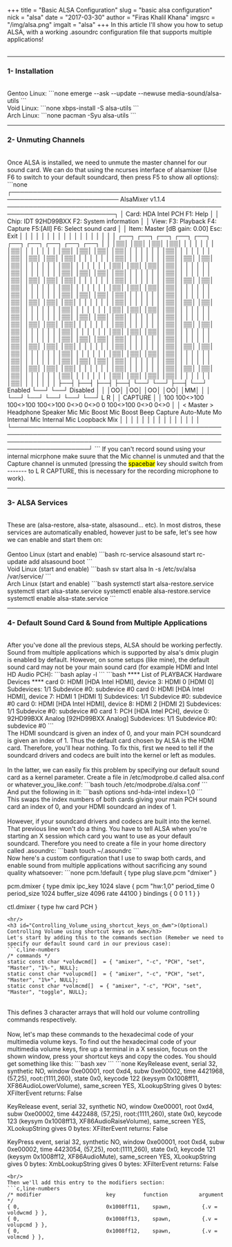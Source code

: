 +++
title = "Basic ALSA Configuration"
slug = "basic alsa configuration"
nick = "alsa"
date = "2017-03-30"
author = "Firas Khalil Khana"
imgsrc = "/img/alsa.png"
imgalt = "alsa"
+++
In this article I'll show you how to setup ALSA, with a working .asoundrc configuration file that supports multiple applications!
<br/>
<br/>
<hr/>
<h3 id="Installation">1- Installation</h3>
<br/>
Gentoo Linux:
```none
emerge --ask --update --newuse media-sound/alsa-utils
```
<br/>
Void Linux:
```none
xbps-install -S alsa-utils
```
<br/>
Arch Linux:
```none
pacman -Syu alsa-utils
```
<br/>
<hr/>
<h3 id="Unmuting_Channels">2- Unmuting Channels</h3>
<br/>
Once ALSA is installed, we need to unmute the master channel for our sound card. We can do that using the ncurses interface of alsamixer (Use F6 to switch to your default soundcard, then press F5 to show all options):
```none
┌─────────────────────────────────────────────────────────────────────────── AlsaMixer v1.1.4 ───────────────────────────────────────────────────────────────────────────┐
│ Card: HDA Intel PCH                                                                                                                            F1:  Help               │
│ Chip: IDT 92HD99BXX                                                                                                                            F2:  System information │
│ View: F3: Playback  F4: Capture  F5:[All]                                                                                                      F6:  Select sound card  │
│ Item: Master [dB gain: 0.00]                                                                                                                   Esc: Exit               │
│                                                                                                                                                                        │
│                                                                                                                                                                        │
│                                                                                                                                                                        │
│                                                                                                                                                                        │
│                                                                                                                                                                        │
│                                                                                                                                                                        │
│                                                                                                                                                                        │
│                                                                                                                                                                        │
│          ┌──┐         ┌──┐         ┌──┐         ┌──┐         ┌──┐         ┌──┐         ┌──┐         ┌──┐                      ┌──┐         ┌──┐                        │
│          │▒▒│         │▒▒│         │▒▒│         │▒▒│         │  │         │  │         │  │         │▒▒│                      │  │         │  │                        │
│          │▒▒│         │▒▒│         │▒▒│         │▒▒│         │  │         │  │         │  │         │▒▒│                      │  │         │  │                        │
│          │▒▒│         │▒▒│         │▒▒│         │▒▒│         │  │         │  │         │  │         │▒▒│                      │  │         │  │                        │
│          │▒▒│         │▒▒│         │▒▒│         │▒▒│         │  │         │  │         │  │         │▒▒│                      │  │         │  │                        │
│          │▒▒│         │▒▒│         │▒▒│         │▒▒│         │  │         │  │         │  │         │▒▒│                      │  │         │  │                        │
│          │▒▒│         │▒▒│         │▒▒│         │▒▒│         │  │         │  │         │  │         │▒▒│                      │  │         │  │                        │
│          │▒▒│         │▒▒│         │▒▒│         │▒▒│         │  │         │  │         │  │         │▒▒│                      │  │         │  │                        │
│          │▒▒│         │▒▒│         │▒▒│         │▒▒│         │  │         │  │         │  │         │▒▒│                      │  │         │  │                        │
│          │▒▒│         │▒▒│         │▒▒│         │▒▒│         │  │         │  │         │  │         │▒▒│                      │  │         │  │                        │
│          │▒▒│         │▒▒│         │▒▒│         │▒▒│         │  │         │  │         │  │         │▒▒│                      │  │         │  │                        │
│          │▒▒│         │▒▒│         │▒▒│         │▒▒│         │  │         │  │         │  │         │▒▒│                      │  │         │  │                        │
│          │▒▒│         │▒▒│         │▒▒│         │▒▒│         │  │         │  │         │  │         │▒▒│                      │  │         │  │                        │
│          │▒▒│         │▒▒│         │▒▒│         │▒▒│         │  │         │  │         │  │         │▒▒│                      │  │         │  │                        │
│          │▒▒│         │▒▒│         │▒▒│         │▒▒│         │  │         │  │         │  │         │▒▒│                      │  │         │  │                        │
│          │▒▒│         │▒▒│         │▒▒│         │▒▒│         │  │         │  │         │  │         │▒▒│                      │  │         │  │                        │
│          │▒▒│         │▒▒│         │▒▒│         │▒▒│         │  │         │  │         │  │         │▒▒│                      │  │         │  │                        │
│          │▒▒│         │▒▒│         │▒▒│         │▒▒│         │  │         │  │         │  │         │▒▒│                      │  │         │  │                        │
│          │▒▒│         │▒▒│         │▒▒│         │▒▒│         │  │         │  │         │  │         │▒▒│                      │  │         │  │                        │
│          │▒▒│         │▒▒│         │▒▒│         │▒▒│         │  │         │  │         │  │         │▒▒│                      │  │         │  │                        │
│          │▒▒│         │▒▒│         │▒▒│         │▒▒│         │  │         │  │         │  │         │▒▒│                      │  │         │  │                        │
│          │▒▒│         │▒▒│         │▒▒│         │▒▒│         │  │         │  │         │  │         │▒▒│                      │  │         │  │                        │
│          │▒▒│         │▒▒│         │▒▒│         │▒▒│         │  │         │  │         │  │         │▒▒│                      │  │         │  │                        │
│          │▒▒│         │▒▒│         │▒▒│         │▒▒│         │  │         │  │         │  │         │▒▒│                      │  │         │  │                        │
│          │▒▒│         │▒▒│         │▒▒│         │▒▒│         │  │         │  │         │  │         │▒▒│                      │  │         │  │                        │
│          │▒▒│         │▒▒│         │▒▒│         │▒▒│         │  │         │  │         │  │         │▒▒│                      │  │         │  │                        │
│          ├──┤         ├──┤         ├──┤         ├──┤         └──┘         └──┘         ├──┤         └──┘       Enabled        └──┘         └──┘       Disabled         │
│          │OO│         │OO│         │OO│         │OO│                                   │MM│                                                                            │
│          └──┘         └──┘         └──┘         └──┘                                   └──┘        L    R                                                              │
│                                                                                                   CAPTURE                                                              │
│          100        100<>100     100<>100     100<>100       0<>0         0<>0          0         100<>100                    0<>0         0<>0                        │
│     <   Master   > Headphone     Speaker        Mic       Mic Boost    Mic Boost       Beep       Capture    Auto-Mute Mo Internal Mic Internal Mic Loopback Mix       │
│                                                                                                                                                                        │
│                                                                                                                                                                        │
│                                                                                                                                                                        │
│                                                                                                                                                                        │
│                                                                                                                                                                        │
│                                                                                                                                                                        │
│                                                                                                                                                                        │
└────────────────────────────────────────────────────────────────────────────────────────────────────────────────────────────────────────────────────────────────────────┘
```
If you can't record sound using your internal micrphone make suure that the Mic channel is unmuted and that the Capture channel is unmuted (pressing the <mark>spacebar</mark> key should switch from ------- to L R CAPTURE, this is necessary for the recording microphone to work).
<hr/>
<h3 id="ALSA_Services">3- ALSA Services</h3>
<br/>
These are (alsa-restore, alsa-state, alsasound... etc). In most distros, these services are automatically enabled, however just to be safe, let's see how we can enable and start them on:
<br/>
<br/>
Gentoo Linux (start and enable)
```bash
rc-service alsasound start
rc-update add alsasound boot
```
<br/>
Void Linux (start and enable)
```bash
sv start alsa
ln -s /etc/sv/alsa /var/service/
```
<br/>
Arch Linux (start and enable)
```bash
systemctl start alsa-restore.service
systemctl start alsa-state.service
systemctl enable alsa-restore.service
systemctl enable alsa-state.service
```
<hr/>
<h3 id="Default_Sound_Card_and_Sound_from_Multiple_Applications">4- Default Sound Card & Sound from Multiple Applications</h3>
<br/>
After you've done all the previous steps, ALSA should be working perfectly. Sound from multiple applications which is supported by alsa's dmix plugin is enabled by default. However, on some setups (like mine), the default sound card may not be your main sound card (for example HDMI and Intel HD Audio PCH):
```bash
aplay -l
```
```bash
**** List of PLAYBACK Hardware Devices ****
card 0: HDMI [HDA Intel HDMI], device 3: HDMI 0 [HDMI 0]
  Subdevices: 1/1
  Subdevice #0: subdevice #0
card 0: HDMI [HDA Intel HDMI], device 7: HDMI 1 [HDMI 1]
  Subdevices: 1/1
  Subdevice #0: subdevice #0
card 0: HDMI [HDA Intel HDMI], device 8: HDMI 2 [HDMI 2]
  Subdevices: 1/1
  Subdevice #0: subdevice #0
card 1: PCH [HDA Intel PCH], device 0: 92HD99BXX Analog [92HD99BXX Analog]
  Subdevices: 1/1
  Subdevice #0: subdevice #0
```
<br/>
The HDMI soundcard is given an index of 0, and your main PCH soundcard is given an index of 1. Thus the default card chosen by ALSA is the HDMI card. Therefore, you'll hear nothing. To fix this, first we need to tell if the soundcard drivers and codecs are built into the kernel or left as modules.
<br/>
<br/>
In the latter, we can easily fix this problem by specifying our default sound card as a kernel parameter. Create a file in /etc/modprobe.d called alsa.conf or whatever_you_like.conf:
```bash
touch /etc/modprobe.d/alsa.conf
```
<br/>
And put the following in it:
```bash
options snd-hda-intel index=1,0
```
<br/>
This swaps the index numbers of both cards giving your main PCH sound card an index of 0, and your HDMI soundcard an index of 1.
<br/>
<br/>
However, if your soundcard drivers and codecs are built into the kernel. That previous line won't do a thing. You have to tell ALSA when you're starting an X session which card you want to use as your default soundcard. Therefore you need to create a file in your home directory called .asoundrc:
```bash
touch ~/.asoundrc
```
<br/>
Now here's a custom configuration that I use to swap both cards, and enable sound from multiple applications without sacrificing any sound quality whatsoever:
```none
pcm.!default {
	type plug
	slave.pcm "dmixer"
}

pcm.dmixer  {
 	type dmix
 	ipc_key 1024
 	slave {
		pcm "hw:1,0"
		period_time 0
		period_size 1024
		buffer_size 4096
		rate 44100
	}
	bindings {
		0 0
		1 1
	}
}

ctl.dmixer {
	type hw
	card PCH
}
```
<hr/>
<h3 id="Controlling_Volume_using_shortcut_keys_on_dwm">(Optional) Controlling Volume using shortcut keys on dwm</h3>
Let's start by adding this to the commands section (Remeber we need to specify our default sound card in our previous case):
```c,line-numbers
/* commands */
static const char *voldwcmd[]  = { "amixer", "-c", "PCH", "set", "Master", "1%-", NULL};
static const char *volupcmd[]  = { "amixer", "-c", "PCH", "set", "Master", "1%+", NULL};
static const char *volmcmd[]  = { "amixer", "-c", "PCH", "set", "Master", "toggle", NULL};
```
<br/>
This defines 3 character arrays that will hold our volume controlling commands respectively.
<br/>
<br/>
Now, let's map these commands to the hexadecimal code of your multimedia volume keys. To find out the hexadecimal code of your multimedia volume keys, fire up a terminal in a X session, focus on the shown window, press your shortcut keys and copy the codes. You should get something like this:
```bash
xev
```
```none
KeyRelease event, serial 32, synthetic NO, window 0xe00001,
    root 0xd4, subw 0xe00002, time 4421968, (57,25), root:(1111,260),
    state 0x0, keycode 122 (keysym 0x1008ff11, XF86AudioLowerVolume), same_screen YES,
    XLookupString gives 0 bytes:
    XFilterEvent returns: False

KeyRelease event, serial 32, synthetic NO, window 0xe00001,
    root 0xd4, subw 0xe00002, time 4422488, (57,25), root:(1111,260),
    state 0x0, keycode 123 (keysym 0x1008ff13, XF86AudioRaiseVolume), same_screen YES,
    XLookupString gives 0 bytes:
    XFilterEvent returns: False

KeyPress event, serial 32, synthetic NO, window 0xe00001,
    root 0xd4, subw 0xe00002, time 4423054, (57,25), root:(1111,260),
    state 0x0, keycode 121 (keysym 0x1008ff12, XF86AudioMute), same_screen YES,
    XLookupString gives 0 bytes:
    XmbLookupString gives 0 bytes:
    XFilterEvent returns: False
```
<br/>
Then we'll add this entry to the modifiers section:
```c,line-numbers
/* modifier                     key         function          argument */
{ 0,                            0x1008ff11,	   spawn,          {.v = voldwcmd } },
{ 0,             	            0x1008ff13,	   spawn,          {.v = volupcmd } },
{ 0,                            0x1008ff12,	   spawn,          {.v = volmcmd } },
```
